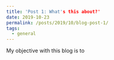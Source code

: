 ```yaml
---
title: 'Post 1: What's this about?'
date: 2019-10-23
permalink: /posts/2019/10/blog-post-1/
tags:
  - general
---
```


My objective with this blog is to 

